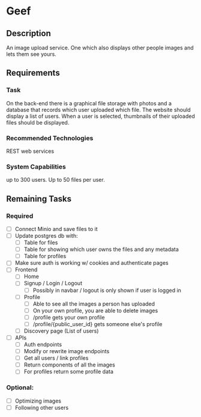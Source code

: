 # Geef

## Description

An image upload service. One which also displays other people images and lets them see yours.

## Requirements

### Task

On the back-end there is a graphical file storage with photos and a database that records which user
uploaded which file. The website should display a list of users. When a user is selected, thumbnails
of their uploaded files should be displayed.

### Recommended Technologies

REST web services

### System Capabilities

up to 300 users. Up to 50 files per user.

## Remaining Tasks

### Required
- [ ] Connect Minio and save files to it
- [ ] Update postgres db with:
  - [ ] Table for files
  - [ ] Table for showing which user owns the files and any metadata
  - [ ] Table for profiles
- [ ] Make sure auth is working w/ cookies and authenticate pages
- [ ] Frontend
  - [ ] Home
  - [ ] Signup / Login / Logout
    - [ ] Possibly in navbar / logout is only shown if user is logged in
  - [ ] Profile
    - [ ] Able to see all the images a person has uploaded
    - [ ] On your own profile, you are able to delete images
    - [ ] /profile gets your own profile
    - [ ] /profile/{public_user_id} gets someone else's profile
  - [ ] Discovery page (List of users)
- [ ] APIs
  - [ ] Auth endpoints
  - [ ] Modify or rewrite image endpoints
  - [ ] Get all users / link profiles
  - [ ] Return components of all the images
  - [ ] For profiles return some profile data

### Optional:
- [ ] Optimizing images
- [ ] Following other users
